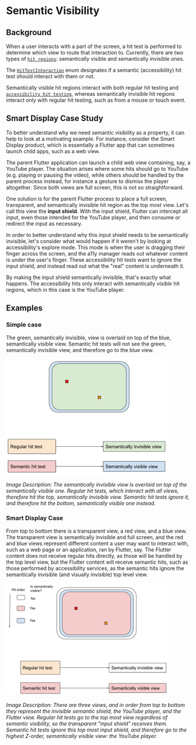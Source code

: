 # Semantic Visibility

## Background

When a user interacts with a part of the screen, a hit test is performed to determine which view to
route that interaction to. Currently, there are two types of
[`hit regions`](https://fuchsia.dev/reference/fidl/fuchsia.ui.composition#HitRegion): semantically
visible and semantically *in*visible ones.

The [`HitTestInteraction`](https://fuchsia.dev/reference/fidl/fuchsia.ui.composition#HitTestInteraction)
enum designates if a semantic (accessibility) hit test should interact with them or not.

Semantically visible hit regions interact with both regular hit testing and
[`accessibility hit testing`](/docs/concepts/accessibility/semantics.md#hit_testing),
whereas semantically invisible hit regions interact only with regular hit testing, such as from a
mouse or touch event.

## Smart Display Case Study

To better understand why we need semantic visibility as a property, it can help to look at a
motivating example. For instance, consider the Smart Display product, which is essentially a Flutter
app that can sometimes launch child apps, such as a web view.

The parent Flutter application can launch a child web view containing, say, a YouTube player. The
situation arises where some hits should go to YouTube (e.g. playing or pausing the video), while
others should be handled by the parent process instead, for instance a gesture to dismiss the player
altogether. Since both views are full screen, this is not so straightforward.

One solution is for the parent Flutter process to place a full screen, transparent, and semantically
invisible hit region as the top most view. Let's call this view the **input shield**. With the input
shield, Flutter can intercept all input, even those intended for the YouTube player, and then
consume or redirect the input as necessary.

In order to better understand why this input shield needs to be semantically invisible, let's
consider what would happen if it weren't by looking at accessibility's explore mode. This mode is
when the user is dragging their finger across the screen, and the a11y manager reads out whatever
content is under the user's finger. These accessibility hit tests want to ignore the input shield,
and instead read out what the "real" content is underneath it.

By making the input shield semantically invisible, that's exactly what happens. The accessibility
hits only interact with semantically _visible_ hit regions, which in this case is the YouTube
player.

## Examples

### Simple case

The green, semantically invisible, view is overlaid on top of the blue, semantically visible view.
Semantic hit tests will not see the green, semantically invisible view, and therefore go to the blue
view.

![simple diagram](images/simple_case.png)

_Image Description: The semantically invisible view is overlaid on top of the semantically visible
one. Regular hit tests, which interact with all views, therefore hit the top, semantically invisible
view. Semantic hit tests ignore it, and therefore hit the bottom, semantically visible one instead._

### Smart Display Case

From top to bottom there is a transparent view, a red view, and a blue view. The transparent
view is semantically invisible and full screen, and the red and blue views represent different
content a user may want to interact with, such as a web page or an application, ran by Flutter, say.
The Flutter content does not receive regular hits directly, as those will be handled by the top
level view, but the Flutter content will receive semantic hits, such as those performed by
accessibility services, as the semantic hits ignore the semantically invisible (and visually
invisible) top level view.

![smart display diagram](images/smart_display_case.png)

_Image Description: There are three views, and in order from top to bottom they represent the
invisible semantic shield, the YouTube player, and the Flutter view. Regular hit tests go to the top
most view regardless of semantic visibility, so the transparent "input shield" receives them.
Semantic hit tests ignore this top most input shield, and therefore go to the highest Z-order,
semantically visible view: the YouTube player._

